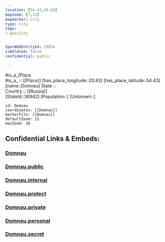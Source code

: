 ```yaml
---
location: [54.43,20.83] 
mapzoom: [7,12] 
mapmarker: city 
type: City
tags:
- geo/City


SpocWebEntityId: 29834
isDeleted: false
confidential: public

---
```

#is_a_/Place  
#is_a_ :: [[Place]] 
[has_place_longitude::20.83] 
[has_place_latitude::54.43] 
[name::Domnau] 
State ::  
Country :: [[Russia]]  
[StateId::36942] 
[Population::] 
[Unknown::] 


```leaflet
id: Domnau
coordinates: [[Domnau]] 
markerFile: [[Domnau]] 
defaultZoom: 11 
maxZoom: 18
```


## Confidential Links & Embeds: 

### [Domnau](/_Standards/Earth/Continent/Europe/Europe~East/Russia/Russia~NorthWest/Kaliningrad~Oblast/City/Domnau.md) 

### [Domnau.public](/_public/Earth/Continent/Europe/Europe~East/Russia/Russia~NorthWest/Kaliningrad~Oblast/City/Domnau.public.md) 

### [Domnau.internal](/_internal/Earth/Continent/Europe/Europe~East/Russia/Russia~NorthWest/Kaliningrad~Oblast/City/Domnau.internal.md) 

### [Domnau.protect](/_protect/Earth/Continent/Europe/Europe~East/Russia/Russia~NorthWest/Kaliningrad~Oblast/City/Domnau.protect.md) 

### [Domnau.private](/_private/Earth/Continent/Europe/Europe~East/Russia/Russia~NorthWest/Kaliningrad~Oblast/City/Domnau.private.md) 

### [Domnau.personal](/_personal/Earth/Continent/Europe/Europe~East/Russia/Russia~NorthWest/Kaliningrad~Oblast/City/Domnau.personal.md) 

### [Domnau.secret](/_secret/Earth/Continent/Europe/Europe~East/Russia/Russia~NorthWest/Kaliningrad~Oblast/City/Domnau.secret.md)

